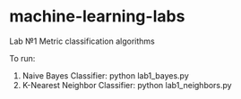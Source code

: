 # machine-learning-labs

Lab №1 Metric classification algorithms

To run:
1. Naive Bayes Classifier: python lab1_bayes.py
2. K-Nearest Neighbor Classifier: python lab1_neighbors.py
